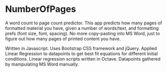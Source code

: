 NumberOfPages
=============

A word count to page count predictor. This app predicts how many pages of formatted material you have, given a number of words/text, and formatting prefs (font size, font, spacing). No more copy-pasting into MS Word, just to figure out how many pages of printed content you have.

Written in Javascript. Uses Bootstrap CSS framework and jQuery. Applied Linear Regression to datapoints to get best fit equations for different initial conditions. Linear regression scripts written in Octave. Datapoints gathered by manipulating MS Word manually.

